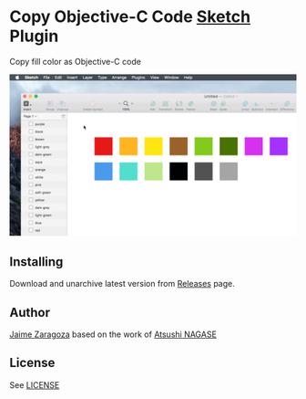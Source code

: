 Copy Objective-C Code [Sketch] Plugin
===============================

Copy fill color as Objective-C code

![Screen](screen.gif)

Installing
----------

Download and unarchive latest version from [Releases] page.

Author
------

[Jaime Zaragoza](http://jaimeeee.com) based on the work of [Atsushi NAGASE](http://ngs.io)

License
-------

See [LICENSE]

[Sketch]: http://www.sketchapp.com
[Releases]: https://github.com/jaimeeee/sketchplugin-objc-color/releases
[LICENSE]: ./LICENSE
